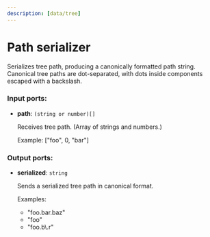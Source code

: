 ```yaml
---
description: [data/tree]
---
```


# Path serializer

Serializes tree path, producing a canonically formatted path string.
Canonical tree paths are dot-separated, with dots inside components escaped with a backslash.

### Input ports:

* __path__: ` (string or number)[] `

    Receives tree path. (Array of strings and numbers.)
    
    Example: ["foo", 0, "bar"]

### Output ports:

* __serialized__: ` string `

    Sends a serialized tree path in canonical format.
    
    Examples:
    * "foo.bar.baz"
    * "foo"
    * "foo.b\\.r"

